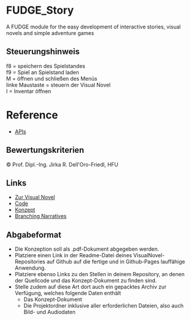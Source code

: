 # FUDGE_Story
A FUDGE module for the easy development of interactive stories, visual novels and simple adventure games

## Steuerungshinweis
f8 = speichern des Spielstandes <br/>
f9 = Spiel an Spielstand laden <br/>
M = öffnen und schließen des Menüs <br/>
linke Maustaste = steuern der Visual Novel <br/>
I = Inventar öffnen <br/>
# Reference
- [APIs](https://jirkadelloro.github.io/FUDGE_Story/Documentation/Reference/#fudge-story-reference)

## Bewertungskriterien
© Prof. Dipl.-Ing. Jirka R. Dell'Oro-Friedl, HFU

## Links
- [Zur Visual Novel](https://attinger.github.io/Fudge_Story-Attinger/)
- [Code](.https://github.com/Attinger/Fudge_Story-Attinger/tree/main/Source)
- [Konzept](https://github.com/Attinger/Fudge_Story-Attinger/blob/main/concept/VN-Konzept.pdf)
- [Branching Narratives](https://github.com/Attinger/Fudge_Story-Attinger/blob/main/concept/vn-paths.pdf)

##  Abgabeformat

* Die Konzeption soll als .pdf-Dokument abgegeben werden.
* Platziere einen Link in der Readme-Datei deines VisualNovel-Repositories auf Github auf die fertige und in Github-Pages lauffähige Anwendung.
* Platziere ebenso Links zu den Stellen in deinem Repository, an denen der Quellcode und das Konzept-Dokument zu finden sind.
* Stelle zudem auf diese Art dort auch ein gepacktes Archiv zur Verfügung, welches folgende Daten enthält
  * Das Konzept-Dokument 
  * Die Projektordner inklusive aller erforderlichen Dateien, also auch Bild- und Audiodaten
